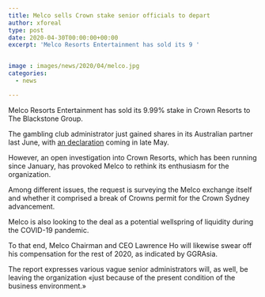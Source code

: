```yaml
---
title: Melco sells Crown stake senior officials to depart
author: xforeal 
type: post
date: 2020-04-30T00:00:00+00:00
excerpt: 'Melco Resorts Entertainment has sold its 9 '


image : images/news/2020/04/melco.jpg
categories:
  - news

---
```

Melco Resorts Entertainment has sold its 9.99&percnt; stake in Crown Resorts to The Blackstone Group. 

The gambling club administrator just gained shares in its Australian partner last June, with [an declaration][1] coming in late May. 

However, an open investigation into Crown Resorts, which has been running since January, has provoked Melco to rethink its enthusiasm for the organization. 

Among different issues, the request is surveying the Melco exchange itself and whether it comprised a break of Crowns permit for the Crown Sydney advancement. 

Melco is also looking to the deal as a potential wellspring of liquidity during the COVID-19 pandemic. 

To that end, Melco Chairman and CEO Lawrence Ho will likewise swear off his compensation for the rest of 2020, as indicated by GGRAsia. 

The report expresses various vague senior administrators will, as well, be leaving the organization &#171;just because of the present condition of the business environment.&#187;

 [1]: #
